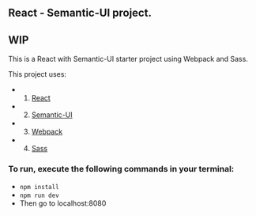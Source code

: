 ## React - Semantic-UI project.
## WIP 
This is a React with Semantic-UI starter project using Webpack and Sass.

This project uses: <br/>
- 1. [React](https://github.com/facebook/react) 
- 2. [Semantic-UI](https://github.com/Semantic-Org/Semantic-UI) 
- 3. [Webpack](https://github.com/webpack/webpack)
- 4. [Sass](https://github.com/sass/sass)



### To run, execute the following commands in your terminal:
- `npm install`
- `npm run dev`
- Then go to localhost:8080
